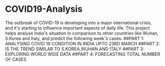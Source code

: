 # COVID19-Analysis
The outbreak of COVID-19 is developing into a major international crisis, and it's starting to influence important aspects of daily life. This project helps analyse India's situation in comparison to other countries like Wuhan, S.Korea and Italy, and predict the following week's cases.
##PART 1: ANALYSING COVID 19 CONDITION IN INDIA UPTO 23RD MARCH
##PART 2: IS THE TREND SIMILAR TO S.KOREA,WUHAN AND ITALY
##PART 3:  EXPLORING WORLD WIDE DATA
##PART 4: FORECASTING TOTAL NUMBER OF CASES
